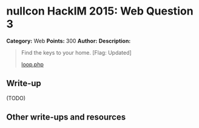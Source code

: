 # nullcon HackIM 2015: Web Question 3

**Category:** Web
**Points:** 300
**Author:**
**Description:**

>Find the keys to your home. [Flag: Updated]
>
>[loop.php](http://54.165.191.231/loop.php)

## Write-up

(TODO)

## Other write-ups and resources
